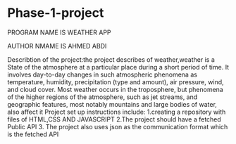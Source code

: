 # Phase-1-project
  PROGRAM NAME IS WEATHER APP

  AUTHOR NMAME IS AHMED ABDI

  Describtion of the project:the project describes of weather,weather is a State of the atmosphere at a particular place during a short period of time. It involves day-to-day changes in such atmospheric phenomena as temperature, humidity, precipitation (type and amount), air pressure, wind, and cloud cover. Most weather occurs in the troposphere, but phenomena of the higher regions of the atmosphere, such as jet streams, and geographic features, most notably mountains and large bodies of water, also affect it
Project set up instructions include:
  1.creating a repository with files of HTML,CSS AND JAVASCRIPT
  2.The project should have a fetched Public API 
  3. The project also uses json as the communication format which is the fetched API
